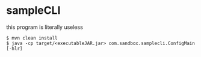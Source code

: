 sampleCLI
=========
this program is literally useless
```
$ mvn clean install
$ java -cp target/<executableJAR.jar> com.sandbox.samplecli.ConfigMain [-hlr]
```

